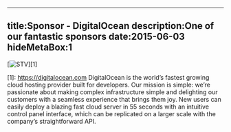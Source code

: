 ----
title:Sponsor - DigitalOcean
description:One of our fantastic sponsors
date:2015-06-03
hideMetaBox:1
----

[![STV](/content/media/image/digitalocean-logo.png)][1]


[1]: https://digitalocean.com DigitalOcean is the world’s fastest growing cloud hosting provider built for developers. Our mission is simple: we’re passionate about making complex infrastructure simple and delighting our customers with a seamless experience that brings them joy. New users can easily deploy a blazing fast cloud server in 55 seconds with an intuitive control panel interface, which can be replicated on a larger scale with the company’s straightforward API.
